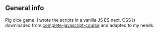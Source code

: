 ## General info
Pig dice game. I wrote the scripts in a vanilla JS ES next. CSS is downloaded from [complete-javascript-course](https://github.com/jonasschmedtmann/complete-javascript-course/tree/master/4-DOM-pig-game) and adapted to my needs.
